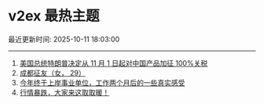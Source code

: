 # v2ex 最热主题

最近更新时间: 2025-10-11 18:03:00

--- 
1. [美国总统特朗普决定从 11 月 1 日起对中国产品加征 100%关税](https://www.v2ex.com/t/1164338) 
2. [成都征友（女， 29）](https://www.v2ex.com/t/1164393) 
3. [今年终于上岸事业单位，工作两个月后的一些真实感受](https://www.v2ex.com/t/1164420) 
4. [行情暴跌，大家来这取取暖！](https://www.v2ex.com/t/1164449) 
